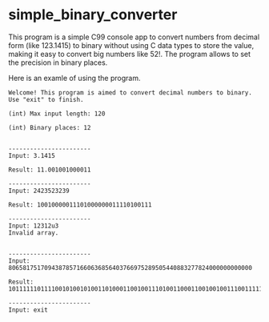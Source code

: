 # simple_binary_converter

This program is a simple C99 console app to convert numbers from decimal form (like 123.1415) to binary 
without using C data types to store the value, making it easy to convert big numbers like 52!. 
The program allows to set the precision in binary places.

Here is an examle of using the program.
```
Welcome! This program is aimed to convert decimal numbers to binary.
Use "exit" to finish.

(int) Max input length: 120

(int) Binary places: 12


-----------------------
Input: 3.1415

Result: 11.001001000011

-----------------------
Input: 2423523239

Result: 10010000011101000000011110100111

-----------------------
Input: 12312u3
Invalid array.


-----------------------
Input: 80658175170943878571660636856403766975289505440883277824000000000000

Result: 1011111101111001010010100110100011001001110100110001100100100111001111111010110100101100011000000010101101101101011100101110010110000000101010100111100000011000111000101010110010000000000000000000000000000000000000000000000000

-----------------------
Input: exit
```
